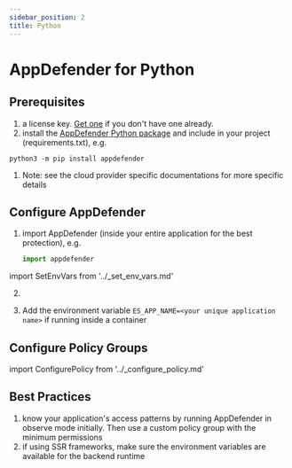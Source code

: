 ```yaml
---
sidebar_position: 2
title: Python
---
```


# AppDefender for Python

## Prerequisites

1. a license key.  [Get one](../how-to-get-a-license-key) if you don't have one already.
1. install the [AppDefender Python package](https://pypi.org/project/appdefender/) and include in your project (requirements.txt), e.g.
  ```shell
  python3 -m pip install appdefender
  ```
1. Note: see the cloud provider specific documentations for more specific details

## Configure AppDefender

1. import AppDefender (inside your entire application for the best protection), e.g.
   ```python
   import appdefender
   ```

import SetEnvVars from '../_set_env_vars.md'

2. <SetEnvVars name='SetEnvVars'/>

3. Add the environment variable `ES_APP_NAME=<your unique application name>` if running inside a container


## Configure Policy Groups

import ConfigurePolicy from '../_configure_policy.md'

<ConfigurePolicy name='ConfigurePolicy'/>

## Best Practices

1. know your application's access patterns by running AppDefender in observe mode initially.  Then use a custom policy group with the minimum permissions
2. if using SSR frameworks, make sure the environment variables are available for the backend runtime